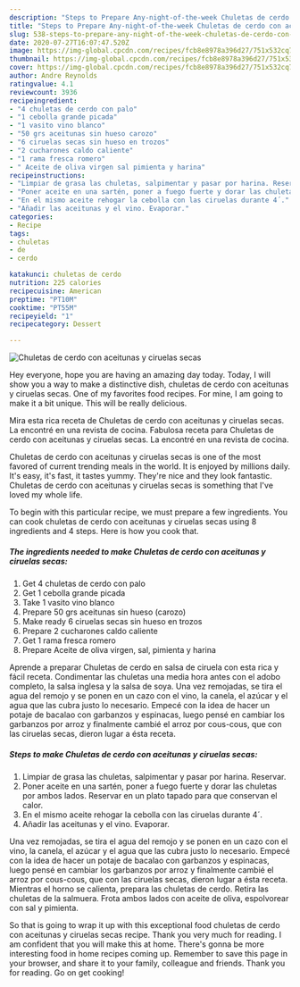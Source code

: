 ```yaml
---
description: "Steps to Prepare Any-night-of-the-week Chuletas de cerdo con aceitunas y ciruelas secas"
title: "Steps to Prepare Any-night-of-the-week Chuletas de cerdo con aceitunas y ciruelas secas"
slug: 538-steps-to-prepare-any-night-of-the-week-chuletas-de-cerdo-con-aceitunas-y-ciruelas-secas
date: 2020-07-27T16:07:47.520Z
image: https://img-global.cpcdn.com/recipes/fcb8e8978a396d27/751x532cq70/chuletas-de-cerdo-con-aceitunas-y-ciruelas-secas-foto-principal.jpg
thumbnail: https://img-global.cpcdn.com/recipes/fcb8e8978a396d27/751x532cq70/chuletas-de-cerdo-con-aceitunas-y-ciruelas-secas-foto-principal.jpg
cover: https://img-global.cpcdn.com/recipes/fcb8e8978a396d27/751x532cq70/chuletas-de-cerdo-con-aceitunas-y-ciruelas-secas-foto-principal.jpg
author: Andre Reynolds
ratingvalue: 4.1
reviewcount: 3936
recipeingredient:
- "4 chuletas de cerdo con palo"
- "1 cebolla grande picada"
- "1 vasito vino blanco"
- "50 grs aceitunas sin hueso carozo"
- "6 ciruelas secas sin hueso en trozos"
- "2 cucharones caldo caliente"
- "1 rama fresca romero"
- " Aceite de oliva virgen sal pimienta y harina"
recipeinstructions:
- "Limpiar de grasa las chuletas, salpimentar y pasar por harina. Reservar."
- "Poner aceite en una sartén, poner a fuego fuerte y dorar las chuletas por ambos lados. Reservar en un plato tapado para que conservan el calor."
- "En el mismo aceite rehogar la cebolla con las ciruelas durante 4´."
- "Añadir las aceitunas y el vino. Evaporar."
categories:
- Recipe
tags:
- chuletas
- de
- cerdo

katakunci: chuletas de cerdo 
nutrition: 225 calories
recipecuisine: American
preptime: "PT10M"
cooktime: "PT55M"
recipeyield: "1"
recipecategory: Dessert

---
```



![Chuletas de cerdo con aceitunas y ciruelas secas](https://img-global.cpcdn.com/recipes/fcb8e8978a396d27/751x532cq70/chuletas-de-cerdo-con-aceitunas-y-ciruelas-secas-foto-principal.jpg)

Hey everyone, hope you are having an amazing day today. Today, I will show you a way to make a distinctive dish, chuletas de cerdo con aceitunas y ciruelas secas. One of my favorites food recipes. For mine, I am going to make it a bit unique. This will be really delicious.

Mira esta rica receta de Chuletas de cerdo con aceitunas y ciruelas secas. La encontré en una revista de cocina. Fabulosa receta para Chuletas de cerdo con aceitunas y ciruelas secas. La encontré en una revista de cocina.

Chuletas de cerdo con aceitunas y ciruelas secas is one of the most favored of current trending meals in the world. It is enjoyed by millions daily. It's easy, it's fast, it tastes yummy. They're nice and they look fantastic. Chuletas de cerdo con aceitunas y ciruelas secas is something that I've loved my whole life.


To begin with this particular recipe, we must prepare a few ingredients. You can cook chuletas de cerdo con aceitunas y ciruelas secas using 8 ingredients and 4 steps. Here is how you cook that.

<!--inarticleads1-->

##### The ingredients needed to make Chuletas de cerdo con aceitunas y ciruelas secas:

1. Get 4 chuletas de cerdo con palo
1. Get 1 cebolla grande picada
1. Take 1 vasito vino blanco
1. Prepare 50 grs aceitunas sin hueso (carozo)
1. Make ready 6 ciruelas secas sin hueso en trozos
1. Prepare 2 cucharones caldo caliente
1. Get 1 rama fresca romero
1. Prepare  Aceite de oliva virgen, sal, pimienta y harina


Aprende a preparar Chuletas de cerdo en salsa de ciruela con esta rica y fácil receta. Condimentar las chuletas una media hora antes con el adobo completo, la salsa inglesa y la salsa de soya. Una vez remojadas, se tira el agua del remojo y se ponen en un cazo con el vino, la canela, el azúcar y el agua que las cubra justo lo necesario. Empecé con la idea de hacer un potaje de bacalao con garbanzos y espinacas, luego pensé en cambiar los garbanzos por arroz y finalmente cambié el arroz por cous-cous, que con las ciruelas secas, dieron lugar a ésta receta. 

<!--inarticleads2-->

##### Steps to make Chuletas de cerdo con aceitunas y ciruelas secas:

1. Limpiar de grasa las chuletas, salpimentar y pasar por harina. Reservar.
1. Poner aceite en una sartén, poner a fuego fuerte y dorar las chuletas por ambos lados. Reservar en un plato tapado para que conservan el calor.
1. En el mismo aceite rehogar la cebolla con las ciruelas durante 4´.
1. Añadir las aceitunas y el vino. Evaporar.


Una vez remojadas, se tira el agua del remojo y se ponen en un cazo con el vino, la canela, el azúcar y el agua que las cubra justo lo necesario. Empecé con la idea de hacer un potaje de bacalao con garbanzos y espinacas, luego pensé en cambiar los garbanzos por arroz y finalmente cambié el arroz por cous-cous, que con las ciruelas secas, dieron lugar a ésta receta. Mientras el horno se calienta, prepara las chuletas de cerdo. Retira las chuletas de la salmuera. Frota ambos lados con aceite de oliva, espolvorear con sal y pimienta. 

So that is going to wrap it up with this exceptional food chuletas de cerdo con aceitunas y ciruelas secas recipe. Thank you very much for reading. I am confident that you will make this at home. There's gonna be more interesting food in home recipes coming up. Remember to save this page in your browser, and share it to your family, colleague and friends. Thank you for reading. Go on get cooking!
